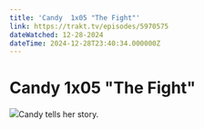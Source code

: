```yaml
---
title: 'Candy  1x05 "The Fight"' 
link: https://trakt.tv/episodes/5970575
dateWatched: 12-28-2024
dateTime: 2024-12-28T23:40:34.000000Z
---
```

# Candy  1x05 "The Fight"

![](https://walter-r2.trakt.tv/images/episodes/005/970/575/screenshots/thumb/0229298112.jpg)Candy tells her story.